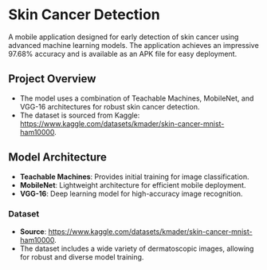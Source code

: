 
# Skin Cancer Detection

A mobile application designed for early detection of skin cancer using advanced machine learning models. The application achieves an impressive 97.68% accuracy and is available as an APK file for easy deployment.

## Project Overview
* The model uses a combination of Teachable Machines, MobileNet, and VGG-16 architectures for robust skin cancer detection.
* The dataset is sourced from Kaggle: https://www.kaggle.com/datasets/kmader/skin-cancer-mnist-ham10000.

## Model Architecture
* **Teachable Machines**: Provides initial training for image classification.
* **MobileNet**: Lightweight architecture for efficient mobile deployment.
* **VGG-16**: Deep learning model for high-accuracy image recognition.

### Dataset
* **Source**: https://www.kaggle.com/datasets/kmader/skin-cancer-mnist-ham10000.
* The dataset includes a wide variety of dermatoscopic images, allowing for robust and diverse model training.
